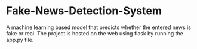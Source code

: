 # Fake-News-Detection-System
A machine learning based model that predicts whether the entered news is fake or real. 
The project is hosted on the web using flask by running the app.py file. 
